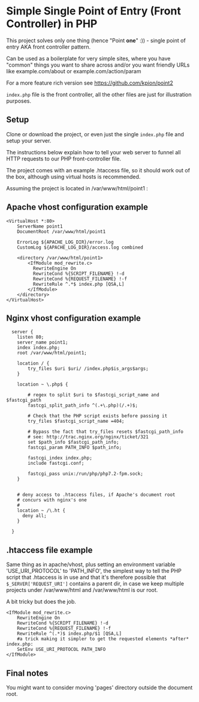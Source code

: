 # Simple Single Point of Entry (Front Controller) in PHP

This project solves only one thing (hence "Point **one**" :))  - single point of entry AKA front controller pattern.

Can be used as a boilerplate for very simple sites, where you have "common" things you want to share across and/or you want friendly URLs like example.com/about or example.com/action/param

For a more feature rich version see https://github.com/kpion/point2

`index.php` file is the front controller, all the other files are just for illustration purposes.

## Setup

Clone or download the project, or even just the single `index.php` file and setup your server.

The instructions below explain how to tell your web server to funnel all HTTP requests to our PHP front-controller file.

The project comes with an example .htaccess file, so it should work out of the box, although using virtual hosts is recommended.

Assuming the project is located in /var/www/html/point1 :

## Apache vhost configuration example

```
<VirtualHost *:80>
	ServerName point1
	DocumentRoot /var/www/html/point1
	
	ErrorLog ${APACHE_LOG_DIR}/error.log
	CustomLog ${APACHE_LOG_DIR}/access.log combined	
	
	<directory /var/www/html/point1>
	    <IfModule mod_rewrite.c>
	      RewriteEngine On
	      RewriteCond %{SCRIPT_FILENAME} !-d
	      RewriteCond %{REQUEST_FILENAME} !-f
	      RewriteRule ^.*$ index.php [QSA,L] 
	    </IfModule>  
	</directory>
</VirtualHost>
```

## Nginx vhost configuration example

```
  server {
    listen 80;
    server_name point1;
    index index.php;
    root /var/www/html/point1;
                       
    location / {
		try_files $uri $uri/ /index.php$is_args$args;
    }

    location ~ \.php$ {
    
		# regex to split $uri to $fastcgi_script_name and $fastcgi_path
		fastcgi_split_path_info ^(.+\.php)(/.+)$;

		# Check that the PHP script exists before passing it
		try_files $fastcgi_script_name =404;

		# Bypass the fact that try_files resets $fastcgi_path_info
		# see: http://trac.nginx.org/nginx/ticket/321
		set $path_info $fastcgi_path_info;
		fastcgi_param PATH_INFO $path_info;

		fastcgi_index index.php;
		include fastcgi.conf;

		fastcgi_pass unix:/run/php/php7.2-fpm.sock;
    }


    # deny access to .htaccess files, if Apache's document root
    # concurs with nginx's one
    #
    location ~ /\.ht {
      deny all;
    }
	
  }

```

## .htaccess file example

Same thing as in apache/vhost, plus setting an environment variable 'USE_URI_PROTOCOL' to 'PATH_INFO',
the simplest way to tell the PHP script that .htaccess is in use and that it's therefore possible that `$_SERVER['REQUEST_URI']` contains a parent dir, in case we keep multiple projects under /var/www/html and /var/www/html is our root.

A bit tricky but does the job.

```
<IfModule mod_rewrite.c>
	RewriteEngine On
	RewriteCond %{SCRIPT_FILENAME} !-d
	RewriteCond %{REQUEST_FILENAME} !-f
	RewriteRule ^(.*)$ index.php/$1 [QSA,L]
	#a trick making it simpler to get the requested elements *after* index.php:
	SetEnv USE_URI_PROTOCOL PATH_INFO
</IfModule>
```
## Final notes

You might want to consider moving 'pages' directory outside the document root.

